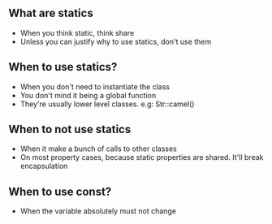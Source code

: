 ## What are statics
- When you think static, think share
- Unless you can justify why to use statics, don't use them

## When to use statics?
- When you don't need to instantiate the class
- You don't mind it being a global function
- They're usually lower level classes. e.g: Str::camel()

## When to not use statics
- When it make a bunch of calls to other classes
- On most property cases, because static properties are shared. It'll break encapsulation

## When to use const?
- When the variable absolutely must not change